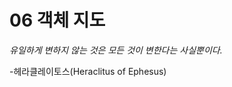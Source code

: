 06 객체 지도
================

*유일하게 변하지 않는 것은 모든 것이 변한다는 사실뿐이다.*<br>

-헤라클레이토스(Heraclitus of Ephesus)

&nbsp;